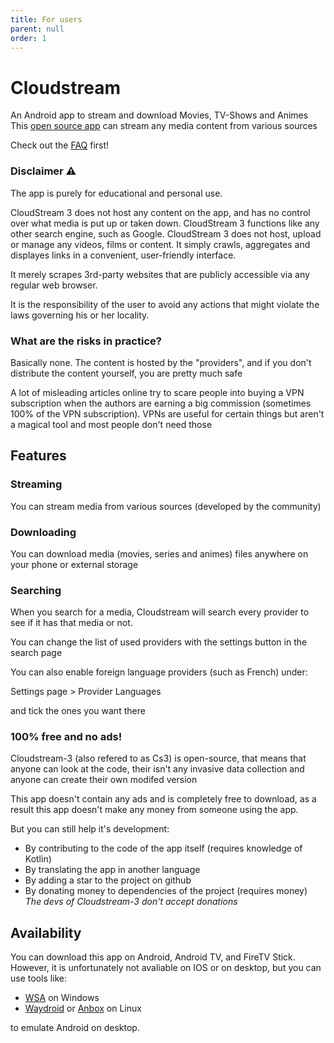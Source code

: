 ```yaml
---
title: For users
parent: null
order: 1
---
```


# Cloudstream
An Android app to stream and download Movies, TV-Shows and Animes
This [open source app](https://github.com/recloudstream/cloudstream) can stream any media content from various sources

Check out the [FAQ](./faq.md) first!

### Disclaimer ⚠️
The app is purely for educational and personal use.

CloudStream 3 does not host any content on the app, and has no control over what media is put up or taken down. CloudStream 3 functions like any other search engine, such as Google. CloudStream 3 does not host, upload or manage any videos, films or content. It simply crawls, aggregates and displayes links in a convenient, user-friendly interface.

It merely scrapes 3rd-party websites that are publicly accessible via any regular web browser.

It is the responsibility of the user to avoid any actions that might violate the laws governing his or her locality.

### What are the risks in practice?
Basically none. The content is hosted by the "providers", and if you don't distribute the content yourself, you are pretty much safe

A lot of misleading articles online try to scare people into buying a VPN subscription when the authors are earning a big commission (sometimes 100% of the VPN subscription).
VPNs are useful for certain things but aren't a magical tool and most people don't need those

## Features

### Streaming

You can stream media from various sources (developed by the community)

### Downloading

You can download media (movies, series and animes) files anywhere on your phone or external storage

### Searching

When you search for a media, Cloudstream will search every provider to see if it has that media or not.

You can change the list of used providers with the settings button in the search page

You can also enable foreign language providers (such as French) under:

Settings page > Provider Languages

and tick the ones you want there

### 100% free and no ads!

Cloudstream-3 (also refered to as Cs3) is open-source, that means that anyone can look at the code, their isn't any invasive data collection and anyone can create their own modifed version

This app doesn't contain any ads and is completely free to download, as a result this app doesn't make any money from someone using the app.

But you can still help it's development:

- By contributing to the code of the app itself (requires knowledge of Kotlin)
- By translating the app in another language
- By adding a star to the project on github
- By donating money to dependencies of the project (requires money) *The devs of Cloudstream-3 don't accept donations*

## Availability
You can download this app on Android, Android TV, and FireTV Stick. However, it is unfortunately not avaliable on IOS or on desktop, but you can use tools like:
- [WSA](https://docs.microsoft.com/en-us/windows/android/wsa/) on Windows
- [Waydroid](https://waydro.id/) or [Anbox](https://anbox.io/) on Linux

to emulate Android on desktop.
